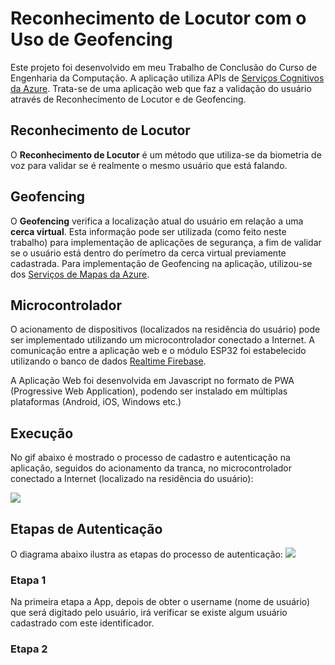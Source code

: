 # Reconhecimento de Locutor com o Uso de Geofencing
Este projeto foi desenvolvido em meu Trabalho de Conclusão do Curso de Engenharia da Computação. A aplicação utiliza  APIs de [Serviços Cognitivos da Azure](https://azure.microsoft.com/pt-br/services/cognitive-services). Trata-se de uma aplicação web que faz a validação do usuário através de Reconhecimento de Locutor e de Geofencing. 


## Reconhecimento de Locutor
O **Reconhecimento de Locutor** é um método que utiliza-se da biometria de voz para validar se é realmente o mesmo usuário que está falando.

## Geofencing
O **Geofencing** verifica a localização atual do usuário em relação a uma **cerca virtual**. Esta informação pode ser utilizada (como feito neste trabalho) para implementação de aplicações de segurança, a fim de validar se o usuário está dentro do perímetro da cerca virtual previamente cadastrada. Para implementação de Geofencing na aplicação, utilizou-se dos [Serviços de Mapas da Azure](https://azure.microsoft.com/pt-br/services/azure-maps/).

## Microcontrolador
O acionamento de dispositivos (localizados na residência do usuário) pode ser implementado utilizando um microcontrolador conectado a Internet. A comunicação entre a aplicação web e o módulo ESP32 foi estabelecido utilizando o banco de dados [Realtime Firebase](https://firebase.google.com/products/realtime-database?gclid=CjwKCAjwuvmHBhAxEiwAWAYj-CKdnc_oHpVE-l0jnFZvwkYQkT2qH5Ulv53RORnRNONsAbz7KmckbBoCjaEQAvD_BwE&gclsrc=aw.ds).


A Aplicação Web foi desenvolvida em Javascript no formato de PWA (Progressive Web Application), podendo ser instalado em múltiplas plataformas (Android, iOS, Windows etc.)

## Execução
No gif abaixo é mostrado o processo de cadastro e autenticação na aplicação, seguidos do acionamento da tranca, no microcontrolador conectado a Internet (localizado na residência do usuário):

![](./assets/execution.gif)

## Etapas de Autenticação
O diagrama abaixo ilustra as etapas do processo de autenticação:
![](./assets/auth-steps.gif)

### Etapa 1
Na primeira etapa a App, depois de obter o username (nome de usuário) que será digitado pelo usuário, irá verificar se existe algum usuário cadastrado com este identificador.

### Etapa 2
